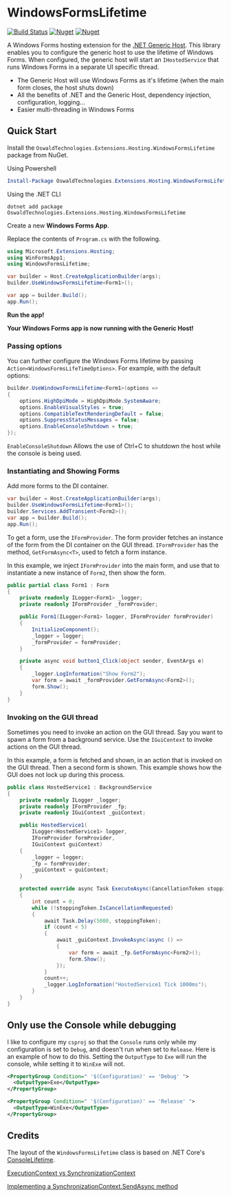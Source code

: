 # WindowsFormsLifetime

[![Build Status](https://dev.azure.com/oswaldtechnologies/WindowsFormsLifetime/_apis/build/status/alex-oswald.WindowsFormsLifetime?branchName=main)](https://dev.azure.com/oswaldtechnologies/WindowsFormsLifetime/_build/latest?definitionId=21&branchName=main)
[![Nuget](https://img.shields.io/nuget/v/OswaldTechnologies.Extensions.Hosting.WindowsFormsLifetime)](https://www.nuget.org/packages/OswaldTechnologies.Extensions.Hosting.WindowsFormsLifetime/)
[![Nuget](https://img.shields.io/nuget/dt/OswaldTechnologies.Extensions.Hosting.WindowsFormsLifetime)](https://www.nuget.org/packages/OswaldTechnologies.Extensions.Hosting.WindowsFormsLifetime/)

A Windows Forms hosting extension for the [.NET Generic Host](https://learn.microsoft.com/en-us/dotnet/core/extensions/generic-host).
This library enables you to configure the generic host to use the lifetime of Windows Forms. When configured,
the generic host will start an `IHostedService` that runs Windows Forms in a separate UI specific thread.

- The Generic Host will use Windows Forms as it's lifetime (when the main form closes, the host shuts down)
- All the benefits of .NET and the Generic Host, dependency injection, configuration, logging...
- Easier multi-threading in Windows Forms

## Quick Start

Install the `OswaldTechnologies.Extensions.Hosting.WindowsFormsLifetime` package from NuGet.

Using Powershell

```powershell
Install-Package OswaldTechnologies.Extensions.Hosting.WindowsFormsLifetime
```

Using the .NET CLI

```
dotnet add package OswaldTechnologies.Extensions.Hosting.WindowsFormsLifetime
``` 

Create a new **Windows Forms App**.

Replace the contents of `Program.cs` with the following.

```csharp
using Microsoft.Extensions.Hosting;
using WinFormsApp1;
using WindowsFormsLifetime;

var builder = Host.CreateApplicationBuilder(args);
builder.UseWindowsFormsLifetime<Form1>();

var app = builder.Build();
app.Run();
```

**Run the app!**

**Your Windows Forms app is now running with the Generic Host!**

### Passing options

You can further configure the Windows Forms lifetime by passing `Action<WindowsFormsLifeTimeOptions>`.
For example, with the default options:

```csharp
builder.UseWindowsFormsLifetime<Form1>(options =>
{
    options.HighDpiMode = HighDpiMode.SystemAware;
    options.EnableVisualStyles = true;
    options.CompatibleTextRenderingDefault = false;
    options.SuppressStatusMessages = false;
    options.EnableConsoleShutdown = true;
});
```

`EnableConsoleShutdown`
Allows the use of Ctrl+C to shutdown the host while the console is being used.

### Instantiating and Showing Forms

Add more forms to the DI container.

```csharp
var builder = Host.CreateApplicationBuilder(args);
builder.UseWindowsFormsLifetime<Form1>();
builder.Services.AddTransient<Form2>();
var app = builder.Build();
app.Run();
```

To get a form, use the `IFormProvider`. The form provider fetches an instance of the form from the DI
container on the GUI thread. `IFormProvider` has the method, `GetFormAsync<T>`, used to fetch a form
instance.

In this example, we inject `IFormProvider` into the main form, and use that to instantiate a new
instance of `Form2`, then show the form.

```csharp
public partial class Form1 : Form
{
    private readonly ILogger<Form1> _logger;
    private readonly IFormProvider _formProvider;

    public Form1(ILogger<Form1> logger, IFormProvider formProvider)
    {
        InitializeComponent();
        _logger = logger;
        _formProvider = formProvider;
    }

    private async void button1_Click(object sender, EventArgs e)
    {
        _logger.LogInformation("Show Form2");
        var form = await _formProvider.GetFormAsync<Form2>();
        form.Show();
    }
}
```

### Invoking on the GUI thread

Sometimes you need to invoke an action on the GUI thread. Say you want to spawn a form from a background
service. Use the `IGuiContext` to invoke actions on the GUI thread.

In this example, a form is fetched and shown, in an action that is invoked on the GUI thread. Then a second
form is shown. This example shows how the GUI does not lock up during this process.

```csharp
public class HostedService1 : BackgroundService
{
    private readonly ILogger _logger;
    private readonly IFormProvider _fp;
    private readonly IGuiContext _guiContext;

    public HostedService1(
        ILogger<HostedService1> logger,
        IFormProvider formProvider,
        IGuiContext guiContext)
    {
        _logger = logger;
        _fp = formProvider;
        _guiContext = guiContext;
    }

    protected override async Task ExecuteAsync(CancellationToken stoppingToken)
    {
        int count = 0;
        while (!stoppingToken.IsCancellationRequested)
        {
            await Task.Delay(5000, stoppingToken);
            if (count < 5)
            {
                await _guiContext.InvokeAsync(async () =>
                {
                    var form = await _fp.GetFormAsync<Form2>();
                    form.Show();
                });
            }
            count++;
            _logger.LogInformation("HostedService1 Tick 1000ms");
        }
    }
}
```

## Only use the Console while debugging

I like to configure my `csproj` so that the `Console` runs only while my configuration is set to `Debug`,
and doesn't run when set to `Release`. Here is an example of how to do this. Setting the `OutputType` to
`Exe` will run the console, while setting it to `WinExe` will not.

```xml
<PropertyGroup Condition=" '$(Configuration)' == 'Debug' ">
  <OutputType>Exe</OutputType>
</PropertyGroup>

<PropertyGroup Condition=" '$(Configuration)' == 'Release' ">
  <OutputType>WinExe</OutputType>
</PropertyGroup>
```

## Credits

The layout of the `WindowsFormsLifetime` class is based on .NET Core's
[ConsoleLifetime](https://github.com/dotnet/extensions/blob/b83b27d76439497459fe9cf7337d5128c900eb5a/src/Hosting/Hosting/src/Internal/ConsoleLifetime.cs).

[ExecutionContext vs SynchronizationContext](https://devblogs.microsoft.com/pfxteam/executioncontext-vs-synchronizationcontext/)

[Implementing a SynchronizationContext.SendAsync method](https://devblogs.microsoft.com/pfxteam/implementing-a-synchronizationcontext-sendasync-method/)
